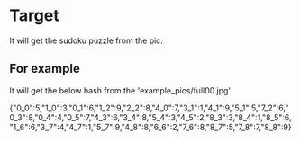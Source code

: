 # Target

It will get the sudoku puzzle from the pic.

## For example

It will get the below hash from the 'example_pics/full00.jpg'

{"0_0":5,"1_0":3,"0_1":6,"1_2":9,"2_2":8,"4_0":7,"3_1":1,"4_1":9,"5_1":5,"7_2":6,"0_3":8,"0_4":4,"0_5":7,"4_3":6,"3_4":8,"5_4":3,"4_5":2,"8_3":3,"8_4":1,"8_5":6,"1_6":6,"3_7":4,"4_7":1,"5_7":9,"4_8":8,"6_6":2,"7_6":8,"8_7":5,"7_8":7,"8_8":9}

